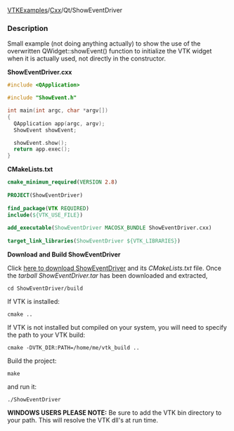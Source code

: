 [VTKExamples](/index/)/[Cxx](/Cxx)/Qt/ShowEventDriver

### Description

Small example (not doing anything actually) to show the use of the overwritten QWidget::showEvent() function to initialize the VTK widget when it is actually used, not directly in the constructor.

**ShowEventDriver.cxx**
```c++
#include <QApplication>

#include "ShowEvent.h"

int main(int argc, char *argv[])
{
  QApplication app(argc, argv);
  ShowEvent showEvent;

  showEvent.show();
  return app.exec();
}
```
**CMakeLists.txt**
```cmake
cmake_minimum_required(VERSION 2.8)
 
PROJECT(ShowEventDriver)
 
find_package(VTK REQUIRED)
include(${VTK_USE_FILE})
 
add_executable(ShowEventDriver MACOSX_BUNDLE ShowEventDriver.cxx)
 
target_link_libraries(ShowEventDriver ${VTK_LIBRARIES})
```

**Download and Build ShowEventDriver**

Click [here to download ShowEventDriver](https://github.com/lorensen/VTKWikiExamplesTarballs/raw/master/ShowEventDriver.tar) and its *CMakeLists.txt* file.
Once the *tarball ShowEventDriver.tar* has been downloaded and extracted,
```
cd ShowEventDriver/build 
```
If VTK is installed:
```
cmake ..
```
If VTK is not installed but compiled on your system, you will need to specify the path to your VTK build:
```
cmake -DVTK_DIR:PATH=/home/me/vtk_build ..
```
Build the project:
```
make
```
and run it:
```
./ShowEventDriver
```
**WINDOWS USERS PLEASE NOTE:** Be sure to add the VTK bin directory to your path. This will resolve the VTK dll's at run time.

